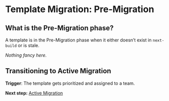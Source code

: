 # Template Migration: Pre-Migration

## What is the Pre-Migration phase?

A template is in the Pre-Migration phase when it either doesn’t exist in `next-build` or is stale.

_Nothing fancy here._

## Transitioning to Active Migration

**Trigger**: The template gets prioritized and assigned to a team.

**Next step:** [Active Migration](./active-migration.md)
